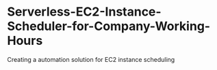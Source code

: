 # Serverless-EC2-Instance-Scheduler-for-Company-Working-Hours
Creating a automation solution for EC2 instance scheduling
